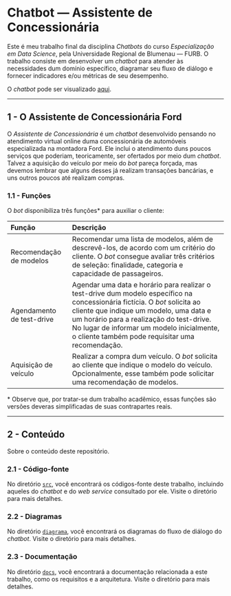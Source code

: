 # Chatbot — Assistente de Concessionária

Este é meu trabalho final da disciplina _Chatbots_ do curso _Especialização em Data Science_, pela Universidade Regional de Blumenau — FURB. O trabalho consiste em desenvolver um _chatbot_ para atender às necessidades dum domínio específico, diagramar seu fluxo de diálogo e fornecer indicadores e/ou métricas de seu desempenho.

O _chatbot_ pode ser visualizado [aqui](https://web-chat.global.assistant.watson.cloud.ibm.com/preview.html?region=us-south&integrationID=3a368ba3-96ec-46f3-b9ac-c4ca0ce59126&serviceInstanceID=a2550b64-1b49-49f8-881c-8e4670bab333).

-----

## 1 - O Assistente de Concessionária Ford

O _Assistente de Concessionária_ é um _chatbot_ desenvolvido pensando no atendimento virtual online duma concessionária de automóveis especializada na montadora Ford. Ele inclui o atendimento duns poucos serviços que poderiam, teoricamente, ser ofertados por meio dum _chatbot_. Talvez a aquisição do veículo por meio do _bot_ pareça forçada, mas devemos lembrar que alguns desses já realizam transações bancárias, e uns outros poucos até realizam compras.

### 1.1 - Funções

O _bot_ disponibiliza três funções\* para auxiliar o cliente:

| Função | Descrição |
| :--- | :--- |
| Recomendação de modelos | Recomendar uma lista de modelos, além de descrevê-los, de acordo com um critério do cliente. O _bot_ consegue avaliar três critérios de seleção: finalidade, categoria e capacidade de passageiros. |
| Agendamento de test-drive | Agendar uma data e horário para realizar o test-drive dum modelo específico na concessionária fictícia. O _bot_ solicita ao cliente que indique um modelo, uma data e um horário para a realização do test-drive. No lugar de informar um modelo inicialmente, o cliente também pode requisitar uma recomendação. |
| Aquisição de veículo | Realizar a compra dum veículo. O _bot_ solicita ao cliente que indique o modelo do veículo. Opcionalmente, esse também pode solicitar uma recomendação de modelos. |

\* Observe que, por tratar-se dum trabalho acadêmico, essas funções são versões deveras simplificadas de suas contrapartes reais.

-----

## 2 - Conteúdo

Sobre o conteúdo deste repositório.

### 2.1 - Código-fonte

No diretório [`src`](./src/), você encontrará os códigos-fonte deste trabalho, incluindo aqueles do _chatbot_ e do _web service_ consultado por ele. Visite o diretório para mais detalhes.

### 2.2 - Diagramas

No diretório [`diagrama`](./diagrama/), você encontrará os diagramas do fluxo de diálogo do _chatbot_. Visite o diretório para mais detalhes.

### 2.3 - Documentação

No diretório [`docs`](./docs/), você encontrará a documentação relacionada a este trabalho, como os requisitos e a arquitetura. Visite o diretório para mais detalhes.
